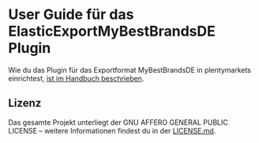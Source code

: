 
# User Guide für das ElasticExportMyBestBrandsDE Plugin

<div class="alert alert-info" role="alert">
  Wie du das Plugin für das Exportformat MyBestBrandsDE in plentymarkets einrichtest, <a href="https://knowledge.plentymarkets.com/maerkte/preisportale/mybestbrands" target="_blank">ist im Handbuch beschrieben</a>.
</div>

## Lizenz

Das gesamte Projekt unterliegt der GNU AFFERO GENERAL PUBLIC LICENSE – weitere Informationen findest du in der [LICENSE.md](https://github.com/plentymarkets/plugin-elastic-export-rakuten-de/blob/master/LICENSE.md).
